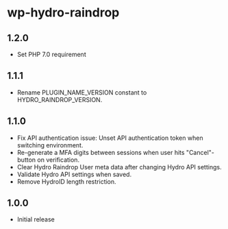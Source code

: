 # wp-hydro-raindrop

## 1.2.0

- Set PHP 7.0 requirement

## 1.1.1

- Rename PLUGIN_NAME_VERSION constant to HYDRO_RAINDROP_VERSION.

## 1.1.0

- Fix API authentication issue: Unset API authentication token when switching environment.
- Re-generate a MFA digits between sessions when user hits "Cancel"-button on verification.
- Clear Hydro Raindrop User meta data after changing Hydro API settings.
- Validate Hydro API settings when saved. 
- Remove HydroID length restriction.

## 1.0.0

- Initial release
